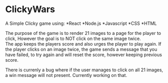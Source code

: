# ClickyWars
A Simple Clicky game using:
*React
*Node.js
*Javascript
*CSS
*HTML

The purpose of the game is to render 21 images to a page for the player to click, However the goal is to NOT click on the same image twice.  
The app keeps the players score and also urges the player to play again.  If the player clicks on an image twice, the game sends a message that you have failed, to try again and will reset the score, however keeping previous score.

There is currenly a bug where if the user manages to click on all 21 images, a win message will not present.  Currently working on that.
